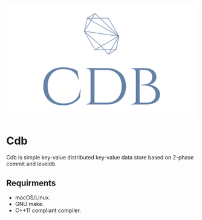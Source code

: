 <p align="center">
    <img src="./logo.png">
</p>

# Cdb

Cdb is simple key-value distributed key-value data store based on 2-phase commit and leveldb.

## Requirments

- macOS/Linux.
- GNU make.
- C++11 compliant compiler.

